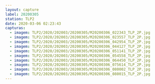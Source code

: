```yaml
---
layout: capture
label: 20200305
station: TLP2
date: 2020-03-06 02:23:43
capturas:
  - imagem: TLP2/2020/202003/20200305/M20200306_022343_TLP_2P.jpg
  - imagem: TLP2/2020/202003/20200305/M20200306_023557_TLP_2P.jpg
  - imagem: TLP2/2020/202003/20200305/M20200306_042954_TLP_2P.jpg
  - imagem: TLP2/2020/202003/20200305/M20200306_044127_TLP_2P.jpg
  - imagem: TLP2/2020/202003/20200305/M20200306_051141_TLP_2P.jpg
  - imagem: TLP2/2020/202003/20200305/M20200306_054558_TLP_2P.jpg
  - imagem: TLP2/2020/202003/20200305/M20200306_064450_TLP_2P.jpg
  - imagem: TLP2/2020/202003/20200305/M20200306_075614_TLP_2P.jpg
  - imagem: TLP2/2020/202003/20200305/M20200306_080002_TLP_2P.jpg
  - imagem: TLP2/2020/202003/20200305/M20200306_080015_TLP_2P.jpg
---
```

